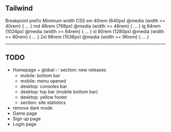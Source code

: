 ## Tailwind

Breakpoint prefix	Minimum width	CSS
sm	40rem (640px)	@media (width >= 40rem) { ... }
md	48rem (768px)	@media (width >= 48rem) { ... }
lg	64rem (1024px)	@media (width >= 64rem) { ... }
xl	80rem (1280px)	@media (width >= 80rem) { ... }
2xl	96rem (1536px)	@media (width >= 96rem) { ... }

---

## TODO

- Homepage + global
  ✅ section: new releases
  - mobile: bottom bar
  - mobile: menu opened
  - desktop: consoles bar
  - desktop: top bar (mobile bottom bar)
  - desktop: yellow footer
  - section: site statistics
- remove dark mode
- Game page
- Sign up page
- Login page
